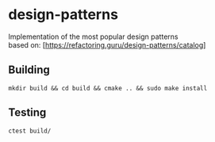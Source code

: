 # design-patterns
Implementation of the most popular design patterns\
based on: [https://refactoring.guru/design-patterns/catalog]

## Building

```
mkdir build && cd build && cmake .. && sudo make install
```

## Testing
```
ctest build/
```